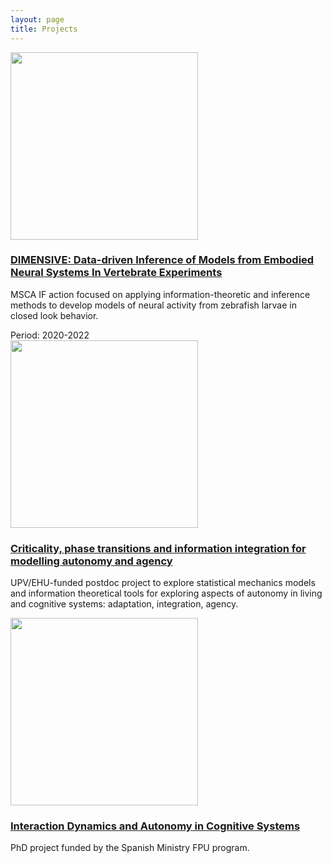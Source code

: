 ```yaml
---
layout: page
title: Projects
---
```



<div class="posts">
<!--    <div class="thumbnail-container">-->
    <a href="/projects/dimesive.html"><img src="{{ site.github.url }}/assets/img/dimensive-sussex.png" height="300"></a>
<!--    </div>-->
  <h3>
    <a href="/projects/dimesive.html">DIMENSIVE: Data-driven Inference of Models from Embodied Neural Systems In Vertebrate Experiments</a>
  </h3>
  <p> MSCA IF action focused on applying information-theoretic and inference methods to develop models of neural activity from zebrafish larvae in closed look behavior.</p>
  <span class="post-date">
     Period: 2020-2022
  </span>
</div>

<div class="posts">
<!--  <div class="thumbnail-container">-->
    <a href="/projects/ehu.html"><img src="{{ site.github.url }}/assets/img/ehu-project.png" height="300"></a>
<!--  </div>-->
  <h3>
    <a href="/projects/ehu.html">Criticality, phase transitions and information integration for modelling autonomy and agency</a>
  </h3>
  <p> UPV/EHU-funded postdoc project to explore statistical mechanics models and information theoretical tools for exploring aspects of autonomy in living and cognitive systems: adaptation, integration, agency.</p>
</div>

<div class="posts">
<!--  <div class="thumbnail-container">-->
    <a href="/projects/phd.html"><img src="{{ site.github.url }}/assets/img/thesis-chart.png" height="300"></a>
<!--  </div>-->
  <h3>
    <a href="/projects/phd.html">Interaction Dynamics and Autonomy in Cognitive Systems</a>
  </h3>
  <p> PhD project funded by the Spanish Ministry FPU program.</p>
</div>

